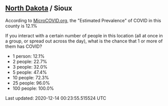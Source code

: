 
## [North Dakota](/united-states/north-dakota) / Sioux

According to [MicroCOVID.org](http://microcovid.org),
the "Estimated Prevalence" of COVID in this county is 12.1%

If you interact with a certain number of people in this location
(all at once in a group, or spread out across the day), what is the chance that
1 or more of them has COVID?

- 1 person: 12.1%
- 2 people: 22.7%
- 3 people: 32.0%
- 5 people: 47.4%
- 10 people: 72.3%
- 25 people: 96.0%
- 100 people: 100.0%

Last updated: 2020-12-14 00:23:55.515524 UTC
